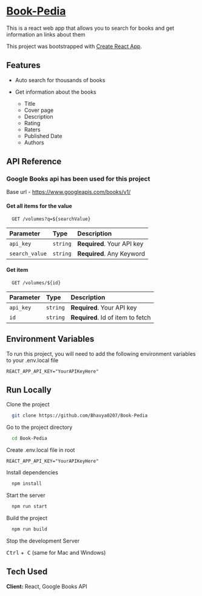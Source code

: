 <h1><a href="https://book-pedia.netlify.app">Book-Pedia</a></h1>


This is a react web app that allows you to search for
books and get information an links about them

This project was bootstrapped with [Create React App](https://github.com/facebook/create-react-app).
## Features

- Auto search for thousands of books

- Get information about the books
  - Title
  - Cover page
  - Description
  - Rating
  - Raters
  - Published Date
  - Authors
## API Reference
### Google Books api has been used for this project

Base url - https://www.googleapis.com/books/v1/
#### Get all items for the value

```http
  GET /volumes?q=${searchValue}
```

| Parameter | Type     | Description                |
| :-------- | :------- | :------------------------- |
| `api_key` | `string` | **Required**. Your API key |
| `search_value` | `string` | **Required**. Any Keyword |

#### Get item

```http
  GET /volumes/${id}
```

| Parameter | Type     | Description                       |
| :-------- | :------- | :-------------------------------- |
| `api_key` | `string` | **Required**. Your API key |
| `id`      | `string` | **Required**. Id of item to fetch |



## Environment Variables

To run this project, you will need to add the following environment variables to your .env.local file

`REACT_APP_API_KEY="YourAPIKeyHere"`




## Run Locally

Clone the project

```bash
  git clone https://github.com/Bhavya0207/Book-Pedia
```

Go to the project directory

```bash
  cd Book-Pedia
```

Create .env.local file in root

```
REACT_APP_API_KEY="YourAPIKeyHere"
```

Install dependencies

```bash
  npm install
```

Start the server

```bash
  npm run start
```

Build the project

```bash
  npm run build
```

Stop the development Server


<kbd>Ctrl</kbd> +<kbd> C</kbd> (same for Mac and Windows)


## Tech Used

**Client:** React, Google Books API


